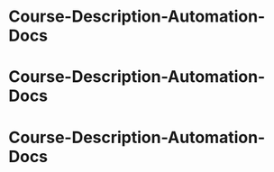 #  Course-Description-Automation-Docs
#  Course-Description-Automation-Docs
#  Course-Description-Automation-Docs

